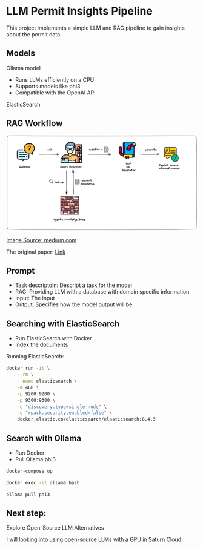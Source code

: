 # LLM Permit Insights Pipeline

This project implements a simple LLM and RAG pipeline to gain insights about the permit data.

## Models
Ollama model
* Runs LLMs efficiently on a CPU
* Supports models like phi3
* Compatible with the OpenAI API

ElasticSearch

## RAG Workflow

![rag](images/rag.png)

[Image Source: medium.com](https://medium.com/artificial-corner/retrieval-augmented-generation-rag-a-short-introduction-21d0044d65ff)

The original paper: [Link](https://arxiv.org/pdf/2005.11401)

## Prompt
* Task descriptoin: Descript a task for the model
* RAG: Providing LLM with a database with domain specific information
* Input: The input
* Output: Specifies how the model output will be

## Searching with ElasticSearch

* Run ElasticSearch with Docker
* Index the documents

Running ElasticSearch:

```bash
docker run -it \
    --rm \
    --name elasticsearch \
    -m 4GB \
    -p 9200:9200 \
    -p 9300:9300 \
    -e "discovery.type=single-node" \
    -e "xpack.security.enabled=false" \
    docker.elastic.co/elasticsearch/elasticsearch:8.4.3
```

## Search with Ollama

* Run Docker
* Pull Ollama phi3

```bash
docker-compose up
```
```bash
docker exec -it ollama bash
```
```bash
ollama pull phi3
```

## Next step:
Explore Open-Source LLM Alternatives

I will looking into using open-source LLMs with a GPU in Saturn Cloud.
